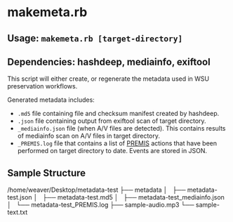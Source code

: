 # makemeta.rb

## Usage: `makemeta.rb [target-directory]`

## Dependencies: hashdeep, mediainfo, exiftool

This script will either create, or regenerate the metadata used in WSU preservation workflows.

Generated metadata includes:
* `.md5` file containing file and checksum manifest created by hashdeep.
* `.json` file containing output from exiftool scan of target directory.
* `_mediainfo.json` file (when A/V files are detected). This contains results of mediainfo scan on A/V files in target directory.
* `_PREMIS.log` file that contains a list of [PREMIS](http://id.loc.gov/vocabulary/preservation/eventType.html) actions that have been performed on target directory to date. Events are stored in JSON.

## Sample Structure
/home/weaver/Desktop/metadata-test
├── metadata
│   ├── metadata-test.json
│   ├── metadata-test.md5
│   ├── metadata-test_mediainfo.json
│   └── metadata-test_PREMIS.log
├── sample-audio.mp3
└── sample-text.txt
